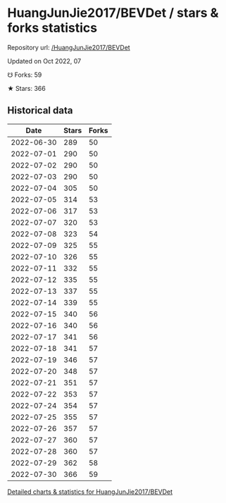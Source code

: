 # HuangJunJie2017/BEVDet / stars & forks statistics

Repository url: [/HuangJunJie2017/BEVDet](https://github.com/HuangJunJie2017/BEVDet)

Updated on Oct 2022, 07

☋ Forks: 59

★ Stars: 366

## Historical data
| Date | Stars | Forks |
|------|-------|-------|
| 2022-06-30 | 289 | 50 | 
| 2022-07-01 | 290 | 50 | 
| 2022-07-02 | 290 | 50 | 
| 2022-07-03 | 290 | 50 | 
| 2022-07-04 | 305 | 50 | 
| 2022-07-05 | 314 | 53 | 
| 2022-07-06 | 317 | 53 | 
| 2022-07-07 | 320 | 53 | 
| 2022-07-08 | 323 | 54 | 
| 2022-07-09 | 325 | 55 | 
| 2022-07-10 | 326 | 55 | 
| 2022-07-11 | 332 | 55 | 
| 2022-07-12 | 335 | 55 | 
| 2022-07-13 | 337 | 55 | 
| 2022-07-14 | 339 | 55 | 
| 2022-07-15 | 340 | 56 | 
| 2022-07-16 | 340 | 56 | 
| 2022-07-17 | 341 | 56 | 
| 2022-07-18 | 341 | 57 | 
| 2022-07-19 | 346 | 57 | 
| 2022-07-20 | 348 | 57 | 
| 2022-07-21 | 351 | 57 | 
| 2022-07-22 | 353 | 57 | 
| 2022-07-24 | 354 | 57 | 
| 2022-07-25 | 355 | 57 | 
| 2022-07-26 | 357 | 57 | 
| 2022-07-27 | 360 | 57 | 
| 2022-07-28 | 360 | 57 | 
| 2022-07-29 | 362 | 58 | 
| 2022-07-30 | 366 | 59 | 


[Detailed charts & statistics for HuangJunJie2017/BEVDet](https://reviewgithub.com/rep/HuangJunJie2017/BEVDet)

